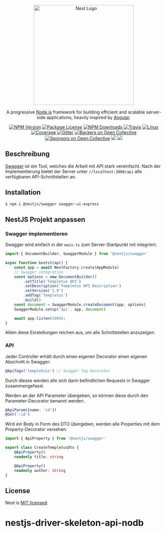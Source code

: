 <p align="center">
  <a href="http://nestjs.com/" target="blank"><img src="https://nestjs.com/img/logo_text.svg" width="320" alt="Nest Logo" /></a>
</p>

[travis-image]: https://api.travis-ci.org/nestjs/nest.svg?branch=master
[travis-url]: https://travis-ci.org/nestjs/nest
[linux-image]: https://img.shields.io/travis/nestjs/nest/master.svg?label=linux
[linux-url]: https://travis-ci.org/nestjs/nest
  
  <p align="center">A progressive <a href="http://nodejs.org" target="blank">Node.js</a> framework for building efficient and scalable server-side applications, heavily inspired by <a href="https://angular.io" target="blank">Angular</a>.</p>
    <p align="center">
<a href="https://www.npmjs.com/~nestjscore"><img src="https://img.shields.io/npm/v/@nestjs/core.svg" alt="NPM Version" /></a>
<a href="https://www.npmjs.com/~nestjscore"><img src="https://img.shields.io/npm/l/@nestjs/core.svg" alt="Package License" /></a>
<a href="https://www.npmjs.com/~nestjscore"><img src="https://img.shields.io/npm/dm/@nestjs/core.svg" alt="NPM Downloads" /></a>
<a href="https://travis-ci.org/nestjs/nest"><img src="https://api.travis-ci.org/nestjs/nest.svg?branch=master" alt="Travis" /></a>
<a href="https://travis-ci.org/nestjs/nest"><img src="https://img.shields.io/travis/nestjs/nest/master.svg?label=linux" alt="Linux" /></a>
<a href="https://coveralls.io/github/nestjs/nest?branch=master"><img src="https://coveralls.io/repos/github/nestjs/nest/badge.svg?branch=master#5" alt="Coverage" /></a>
<a href="https://gitter.im/nestjs/nestjs?utm_source=badge&utm_medium=badge&utm_campaign=pr-badge&utm_content=body_badge"><img src="https://badges.gitter.im/nestjs/nestjs.svg" alt="Gitter" /></a>
<a href="https://opencollective.com/nest#backer"><img src="https://opencollective.com/nest/backers/badge.svg" alt="Backers on Open Collective" /></a>
<a href="https://opencollective.com/nest#sponsor"><img src="https://opencollective.com/nest/sponsors/badge.svg" alt="Sponsors on Open Collective" /></a>
  <a href="https://paypal.me/kamilmysliwiec"><img src="https://img.shields.io/badge/Donate-PayPal-dc3d53.svg"/></a>
  <a href="https://twitter.com/nestframework"><img src="https://img.shields.io/twitter/follow/nestframework.svg?style=social&label=Follow"></a>
</p>
  <!--[![Backers on Open Collective](https://opencollective.com/nest/backers/badge.svg)](https://opencollective.com/nest#backer)
  [![Sponsors on Open Collective](https://opencollective.com/nest/sponsors/badge.svg)](https://opencollective.com/nest#sponsor)-->

## Beschreibung

[Swagger](https://swagger.io) ist ein Tool, welches die Arbeit mit API stark vereinfacht.
Nach der Implementierung bietet der Server unter `//localhost:3000/api` alle verfügbaren API-Schnittstellen an.

## Installation

```bash
$ npm i @nestjs/swagger swagger-ui-express
```

## NestJS Projekt anpassen

### Swagger implementieren
Swagger wird einfach in der `main.ts` zum Server-Startpunkt mit integriert:
```typescript
import { DocumentBuilder, SwaggerModule } from '@nestjs/swagger'

async function bootstrap() {
    const app = await NestFactory.create(AppModule)
    // Swagger integration
    const options = new DocumentBuilder()
        .setTitle('Templetus API')
        .setDescription('Templetus API Description')
        .setVersion('1.0')
        .addTag('Templetus')
        .build()
    const document = SwaggerModule.createDocument(app, options)
    SwaggerModule.setup('api', app, document)

    await app.listen(3000);
}
```
Allein diese Einstellungen reichen aus, um alle Schnittstellen anzuzeigen.

### API
Jeder Controller erhält durch einen eigenen Decorator einen eigenen Abschnitt in Swagger:
```typescript
@ApiTags('templetuss') // Swagger Tag Decorator
```
Durch dieses werden alle sich darin befindlichen Requests in Swagger zusammengefasst.

Werden an der API Parameter übergeben, so können diese durch den Parameter-Decorator benannt werden.
```typescript
@ApiParam({name: 'id'})
@Get(':id')
```

Wird ein Body in Form des DTO übergeben, werden alle Properties mit dem Property-Decorator versehen:
```typescript
import { ApiProperty } from '@nestjs/swagger'

export class CreateTempletusDto {
    @ApiProperty()
    readonly title: string

    @ApiProperty()
    readonly author: string
}
```

## License

  Nest is [MIT licensed](LICENSE).
# nestjs-driver-skeleton-api-nodb
